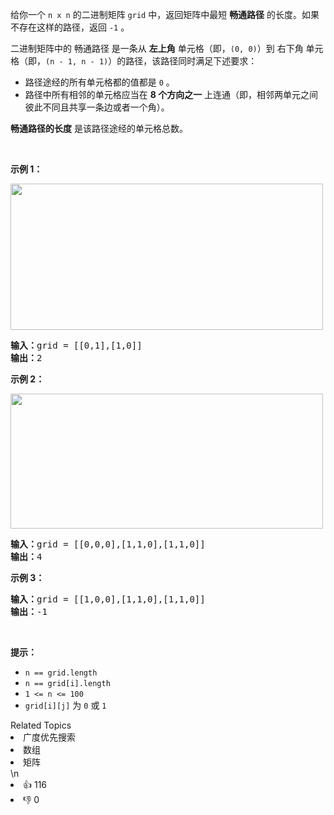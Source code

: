<p>给你一个 <code>n x n</code> 的二进制矩阵 <code>grid</code> 中，返回矩阵中最短 <strong>畅通路径</strong> 的长度。如果不存在这样的路径，返回 <code>-1</code> 。</p>

<p>二进制矩阵中的 畅通路径 是一条从 <strong>左上角</strong> 单元格（即，<code>(0, 0)</code>）到 右下角 单元格（即，<code>(n - 1, n - 1)</code>）的路径，该路径同时满足下述要求：</p>

<ul>
	<li>路径途经的所有单元格都的值都是 <code>0</code> 。</li>
	<li>路径中所有相邻的单元格应当在 <strong>8 个方向之一</strong> 上连通（即，相邻两单元之间彼此不同且共享一条边或者一个角）。</li>
</ul>

<p><strong>畅通路径的长度</strong> 是该路径途经的单元格总数。</p>

<p> </p>

<p><strong>示例 1：</strong></p>
<img alt="" src="https://assets.leetcode.com/uploads/2021/02/18/example1_1.png" style="width: 500px; height: 234px;" />
<pre>
<strong>输入：</strong>grid = [[0,1],[1,0]]
<strong>输出：</strong>2
</pre>

<p><strong>示例 2：</strong></p>
<img alt="" src="https://assets.leetcode.com/uploads/2021/02/18/example2_1.png" style="height: 216px; width: 500px;" />
<pre>
<strong>输入：</strong>grid = [[0,0,0],[1,1,0],[1,1,0]]
<strong>输出：</strong>4
</pre>

<p><strong>示例 3：</strong></p>

<pre>
<strong>输入：</strong>grid = [[1,0,0],[1,1,0],[1,1,0]]
<strong>输出：</strong>-1
</pre>

<p> </p>

<p><strong>提示：</strong></p>

<ul>
	<li><code>n == grid.length</code></li>
	<li><code>n == grid[i].length</code></li>
	<li><code>1 <= n <= 100</code></li>
	<li><code>grid[i][j]</code> 为 <code>0</code> 或 <code>1</code></li>
</ul>
<div><div>Related Topics</div><div><li>广度优先搜索</li><li>数组</li><li>矩阵</li></div></div>\n<div><li>👍 116</li><li>👎 0</li></div>